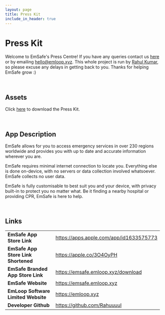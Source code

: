 ```yaml
---
layout: page
title: Press Kit
include_in_header: true
---
```



# Press Kit
Welcome to EmSafe's Press Centre! If you have any queries contact us <a href="https://emloop.xyz/#contact">here</a> or by emailing <a href="mailto:hello@emloop.xyz">hello@emloop.xyz</a>. This whole project is run by <a href="https://github.com/rahuuuul">Rahul Kumar</a>, so please excuse any delays in getting back to you. Thanks for helping EmSafe grow :)

<br>

## Assets
Click <a href="https://emsafe.emloop.xyz/assets/EmSafe-Press.zip">here</a> to download the Press Kit.

<br>

## App Description
EmSafe allows for you to access emergency services in over 230 regions worldwide and provides you with up to date and accurate information wherever you are.

EmSafe requires minimal internet connection to locate you. Everything else is done on-device, with no servers or data collection involved whatsoever. EmSafe collects no user data.

EmSafe is fully customisable to best suit you and your device, with privacy built-in to protect you no matter what. Be it finding a nearby hospital or providing CPR, EmSafe is here to help.

<br>

## Links
<table>
    <tr>
        <td><b>EmSafe App Store Link</b></td>
        <td><a href="https://apps.apple.com/app/id1633575773" target="_blank">https://apps.apple.com/app/id1633575773</a></td>
    </tr>
    <tr>
        <td><b>EmSafe App Store Link Shortened</b></td>
        <td><a href ="https://apple.co/3O4OyPH" target="_blank">https://apple.co/3O4OyPH</a></td>
    </tr>
    <tr>
        <td><b>EmSafe Branded App Store Link</b></td>
        <td><a href="https://emsafe.emloop.xyz/download" target="_blank">https://emsafe.emloop.xyz/download</a></td>
    </tr>
    <tr>
        <td><b>EmSafe Website</b></td>
        <td><a href="https://emsafe.emloop.xyz" target="_blank">https://emsafe.emloop.xyz</a></td>
    </tr>
    <tr>
        <td><b>EmLoop Software Limited Website</b></td>
        <td><a href="https://emloop.xyz" target="_blank">https://emloop.xyz</a></td>
    </tr>
    <tr>
        <td><b>Developer Github</b></td>
        <td><a href="https://github.com/rahuuuul" target="_blank">https://github.com/Rahuuuul</a></td>
    </tr>
    
</table>













